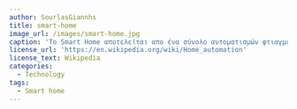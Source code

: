 ```yaml
---
author: SourlasGiannhs
title: smart-home
image_url: /images/smart-home.jpg
caption: 'Το Smart Home αποτελείται απο ένα σύνολο αυτοματισμών φτιαγμένων για το σπίτι οι οποίοι μπορούν να ελέγξουν τα φώτα , τον κλιματισμό , συσκευές ψυχαγωγίας ηλεκτρικές συσκευές κτλ. Επίσης μπορεί να συμπεριληφθεί σύστημα συναγερμού μέσα στο οικοσύστημα  '
license_url: 'https://en.wikipedia.org/wiki/Home_automation'
license_text: Wikipedia
categories:
  - Technology
tags:
  - Smart home
---
```

